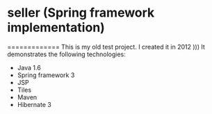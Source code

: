 # seller (Spring framework implementation)
=============
This is my old test project. I created it in 2012 )))
It demonstrates the following technologies:
- Java 1.6
- Spring framework 3
- JSP
- Tiles
- Maven
- Hibernate 3
